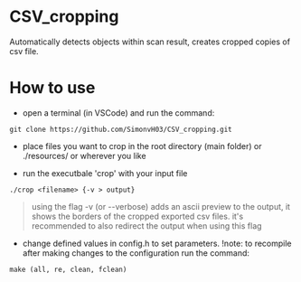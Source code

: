 # CSV_cropping
Automatically detects objects within scan result, creates cropped copies of csv file.

# How to use
- open a terminal (in VSCode) and run the command:
```
git clone https://github.com/SimonvH03/CSV_cropping.git
```

- place files you want to crop in the root directory (main folder) or ./resources/ or wherever you like

- run the executbale 'crop' with your input file 
```
./crop <filename> {-v > output}
```

> using the flag -v (or --verbose) adds an ascii preview to the output, it shows the borders of the cropped exported csv files.
> it's recommended to also redirect the output when using this flag

- change defined values in config.h to set parameters.
!note: to recompile after making changes to the configuration run the command:
```
make (all, re, clean, fclean)
```
